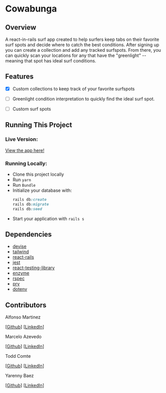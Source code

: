# Cowabunga

## Overview

A react-in-rails surf app created to help surfers keep tabs on their favorite surf spots and decide where to catch the best conditions. After signing up you can create a collection and add any tracked surfspots. From there, you can quickly scan your locations for any that have the "greenlight" -- meaning that spot has ideal surf conditions.


## Features

- [x] Custom collections to keep track of your favorite surfspots
- [ ] Greenlight condition interpretation to quickly find the ideal surf spot.
- [ ] Custom surf spots


## Running This Project

### Live Version: 
[View the app here!](https://blooming-dawn-68083.herokuapp.com/)

### Running Locally:
- Clone this project locally
- Run `yarn`
- Run `Bundle`
- Initialize your database with:
  ```ruby
  rails db:create
  rails db:migrate
  rails db:seed
  ```
- Start your application with `rails s`


## Dependencies

- [devise](https://github.com/heartcombo/devise)
- [tailwind](https://tailwindcss.com/docs/guides/create-react-app)
- [react-rails](https://github.com/reactjs/react-rails)
- [jest](https://jestjs.io/docs/tutorial-react)
- [react-testing-library](https://testing-library.com/docs/react-testing-library/intro/)
- [enzyme](https://enzymejs.github.io/enzyme/)
- [rspec](http://rspec.info/)
- [pry](https://github.com/rweng/pry-rails)
- [dotenv](https://github.com/bkeepers/dotenv)


## Contributors
Alfonso Martinez

[[Github](https://github.com/shrikefound)]
[[LinkedIn](https://www.linkedin.com/in/alfonso-martinez-dev)]

Marcelo Azevedo

[[Github](https://github.com/celoazevedo)]
[[LinkedIn](https://www.linkedin.com/in/marceloazevedo1/)]

Todd Comte

[[Github](https://github.com/ToddComte)]
[[LinkedIn](https://www.linkedin.com/in/todd-comte-92b06769/)]

Yarenny Baez

[[Github](https://github.com/Byarenny)]
[[LinkedIn](https://www.linkedin.com/in/yarennyb/)]